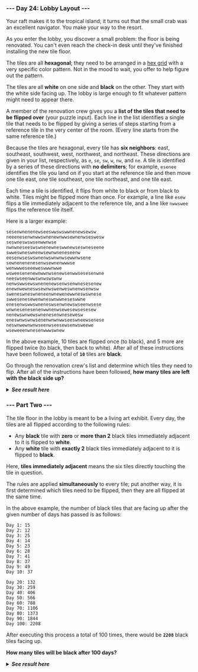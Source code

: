 ﻿### --- Day 24: Lobby Layout ---

Your raft makes it to the tropical island; it turns out that the small crab
was an excellent navigator. You make your way to the resort.

As you enter the lobby, you discover a small problem: the floor is being 
renovated. You can't even reach the check-in desk until they've finished
installing the new tile floor.

The tiles are all **hexagonal**; they need to be arranged in a [hex grid]() with a 
very specific color pattern. Not in the mood to wait, you offer to help
figure out the pattern.

The tiles are all **white** on one side and **black** on the other. They start with 
the white side facing up. The lobby is large enough to fit whatever pattern
might need to appear there.

A member of the renovation crew gives you a **list of the tiles that need to
be flipped over** (your puzzle input). Each line in the list identifies a 
single tile that needs to be flipped by giving a series of steps starting
from a reference tile in the very center of the room. (Every line starts
from the same reference tile.)

Because the tiles are hexagonal, every tile has **six neighbors**: east,
southeast, southwest, west, northwest, and northeast. These directions are
given in your list, respectively, as `e`, `se`, `sw`, `w`, `nw`, and `ne`. A tile is
identified by a series of these directions with **no delimiters**; for example, 
`esenee` identifies the tile you land on if you start at the reference tile
and then move one tile east, one tile southeast, one tile northeast, and 
one tile east.

Each time a tile is identified, it flips from white to black or from black
to white. Tiles might be flipped more than once. For example, a line like 
`esew` flips a tile immediately adjacent to the reference tile, and a line 
like `nwwswee` flips the reference tile itself.

Here is a larger example:

	sesenwnenenewseeswwswswwnenewsewsw
	neeenesenwnwwswnenewnwwsewnenwseswesw
	seswneswswsenwwnwse
	nwnwneseeswswnenewneswwnewseswneseene
	swweswneswnenwsewnwneneseenw
	eesenwseswswnenwswnwnwsewwnwsene
	sewnenenenesenwsewnenwwwse
	wenwwweseeeweswwwnwwe
	wsweesenenewnwwnwsenewsenwwsesesenwne
	neeswseenwwswnwswswnw
	nenwswwsewswnenenewsenwsenwnesesenew
	enewnwewneswsewnwswenweswnenwsenwsw
	sweneswneswneneenwnewenewwneswswnese
	swwesenesewenwneswnwwneseswwne
	enesenwswwswneneswsenwnewswseenwsese
	wnwnesenesenenwwnenwsewesewsesesew
	nenewswnwewswnenesenwnesewesw
	eneswnwswnwsenenwnwnwwseeswneewsenese
	neswnwewnwnwseenwseesewsenwsweewe
	wseweeenwnesenwwwswnew

In the above example, 10 tiles are flipped once (to black), and 5 more are
flipped twice (to black, then back to white). After all of these
instructions have been followed, a total of **`10`** tiles are **black**.

Go through the renovation crew's list and determine which tiles they need 
to flip. After all of the instructions have been followed, **how many tiles
are left with the black side up?**

<details>
  <summary><strong><em>See result here</em></strong></summary>
	Your puzzle answer was <strong><em>373</em></strong>.
</details>

### --- Part Two ---

The tile floor in the lobby is meant to be a living art exhibit. Every day, 
the tiles are all flipped according to the following rules:

- Any **black** tile with **zero** or **more than 2** black tiles immediately 
adjacent to it is flipped to **white**.
- Any **white** tile with **exactly 2** black tiles immediately adjacent to it 
is flipped to **black**.

Here, **tiles immediately adjacent** means the six tiles directly touching the
tile in question.

The rules are applied **simultaneously** to every tile; put another way, it is
first determined which tiles need to be flipped, then they are all flipped 
at the same time.

In the above example, the number of black tiles that are facing up after
the given number of days has passed is as follows:

	Day 1: 15
	Day 2: 12
	Day 3: 25
	Day 4: 14
	Day 5: 23
	Day 6: 28
	Day 7: 41
	Day 8: 37
	Day 9: 49
	Day 10: 37

	Day 20: 132
	Day 30: 259
	Day 40: 406
	Day 50: 566
	Day 60: 788
	Day 70: 1106
	Day 80: 1373
	Day 90: 1844
	Day 100: 2208

After executing this process a total of 100 times, there would be **`2208`**
black tiles facing up.

**How many tiles will be black after 100 days?**

<details>
  <summary><strong><em>See result here</em></strong></summary>
	Your puzzle answer was <strong><em>3917</em></strong>.
</details>